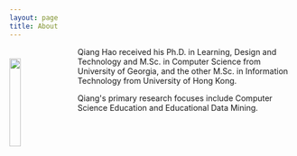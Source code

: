 ```yaml
---
layout: page
title: About
---
```


<img style="float:left; margin-right: 20px; margin-top: 20px; width: 20%;" src="http://neo-hao.github.io/public/avatar.jpg" />

Qiang Hao received his Ph.D. in Learning, Design and Technology and M.Sc. in Computer Science from University of Georgia, and the other M.Sc. in Information Technology from University of Hong Kong.

Qiang's primary research focuses include Computer Science Education and Educational Data Mining.